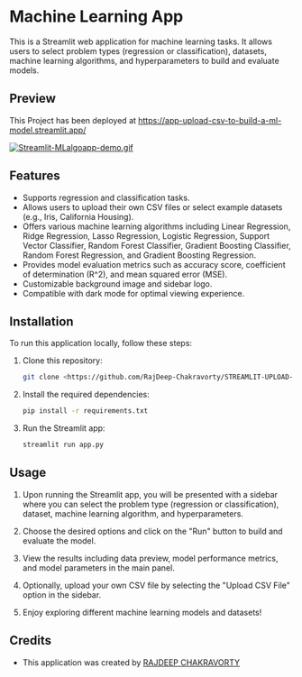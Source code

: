 # Machine Learning App

This is a Streamlit web application for machine learning tasks. It allows users to select problem types (regression or classification), datasets, machine learning algorithms, and hyperparameters to build and evaluate models.

## Preview
This Project has been deployed at https://app-upload-csv-to-build-a-ml-model.streamlit.app/

[![Streamlit-MLalgoapp-demo.gif](https://i.postimg.cc/DwcqtnXz/Streamlit-MLalgoapp-demo.gif)](https://postimg.cc/RWN6trGr)

## Features

- Supports regression and classification tasks.
- Allows users to upload their own CSV files or select example datasets (e.g., Iris, California Housing).
- Offers various machine learning algorithms including Linear Regression, Ridge Regression, Lasso Regression, Logistic Regression, Support Vector Classifier, Random Forest Classifier, Gradient Boosting Classifier, Random Forest Regression, and Gradient Boosting Regression.
- Provides model evaluation metrics such as accuracy score, coefficient of determination (R^2), and mean squared error (MSE).
- Customizable background image and sidebar logo.
- Compatible with dark mode for optimal viewing experience.

## Installation

To run this application locally, follow these steps:

1. Clone this repository:

   ```bash
   git clone <https://github.com/RajDeep-Chakravorty/STREAMLIT-UPLOAD-CSV-TO-BUILD-A-ML-MODEL>
   ```

2. Install the required dependencies:

   ```bash
   pip install -r requirements.txt
   ```

3. Run the Streamlit app:

   ```bash
   streamlit run app.py
   ```

## Usage

1. Upon running the Streamlit app, you will be presented with a sidebar where you can select the problem type (regression or classification), dataset, machine learning algorithm, and hyperparameters.

2. Choose the desired options and click on the "Run" button to build and evaluate the model.

3. View the results including data preview, model performance metrics, and model parameters in the main panel.

4. Optionally, upload your own CSV file by selecting the "Upload CSV File" option in the sidebar.

5. Enjoy exploring different machine learning models and datasets!

## Credits

- This application was created by [RAJDEEP CHAKRAVORTY](https://github.com/RajDeep-Chakravorty)

